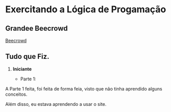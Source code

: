 # Exercitando a Lógica de Progamação

   <h2>Grandee Beecrowd </h2>
      <a href= "https://judge.beecrowd.com/pt/login" target = "_blank" > Beecrowd </a>


 <h2>Tudo que Fiz.</h2>

<ol type ="1"> 
   <li> <strong>Iniciante</strong></li>
   <ul> 
      <li>Parte 1: </li>
   </ul>
</ol>

<p>A Parte 1 feita, foi feita de forma feia, visto que não tinha aprendido alguns conceitos. </p>
<p>Além disso, eu estava aprendendo a usar o site. </p>
 
